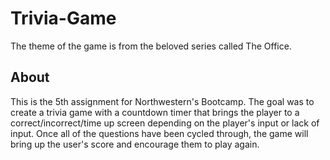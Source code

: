 # Trivia-Game

The theme of the game is from the beloved series called The Office.

## About

This is the 5th assignment for Northwestern's Bootcamp. 
The goal was to create a trivia game with a countdown timer that brings the player to a correct/incorrect/time up screen depending on the player's input or lack of input. 
Once all of the questions have been cycled through, the game will bring up the user's score and encourage them to play again.
